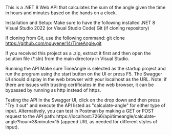 This is a .NET 8 Web API that calculates the sum of the angle given the time in hours and minutes based on the hands on a clock.

Installation and Setup: Make sure to have the following installed .NET 8 Visual Studio 2022 (or Visual Studio Code) Git (if cloning repository)

If cloning from Git, use the following command: git clone https://github.com/nguyener14/TimeAngle.git

If you received this project as a .zip, extract it first and then open the solution file (*.sln) from the main directory in Visual Studio.

Running the API Make sure TimeAngle is selected as the startup project and run the program using the start button on the UI or press F5. The Swagger UI should display in the web browser with your localhost as the URL. Note: if there are issues with trusting certificates in the web browser, it can be bypassed by running as http instead of https.

Testing the API In the Swagger UI, click on the drop down and then press "Try it out" and execute the API listed as "calculate-angle" for either type of input. Alternatively, you can test in Postman by making a GET or POST request to the API path: https://localhost:7266/api/timeangle/calculate-angle?hour=3&minute=15 (append URL as needed for different styles of input).
